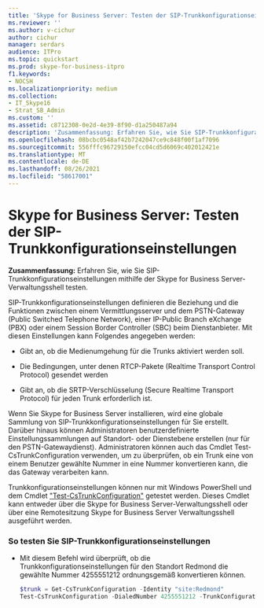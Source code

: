 ```yaml
---
title: 'Skype for Business Server: Testen der SIP-Trunkkonfigurationseinstellungen'
ms.reviewer: ''
ms.author: v-cichur
author: cichur
manager: serdars
audience: ITPro
ms.topic: quickstart
ms.prod: skype-for-business-itpro
f1.keywords:
- NOCSH
ms.localizationpriority: medium
ms.collection:
- IT_Skype16
- Strat_SB_Admin
ms.custom: ''
ms.assetid: c8712308-0e2d-4e39-8f90-d1a250487a94
description: 'Zusammenfassung: Erfahren Sie, wie Sie SIP-Trunkkonfigurationseinstellungen mithilfe der Skype for Business Server-Verwaltungsshell testen.'
ms.openlocfilehash: 08bcbc0548af42b7242047ce9c848f00f1af7096
ms.sourcegitcommit: 556fffc96729150efcc04cd5d6069c402012421e
ms.translationtype: MT
ms.contentlocale: de-DE
ms.lasthandoff: 08/26/2021
ms.locfileid: "58617001"
---
```

# <a name="skype-for-business-server-test-sip-trunk-configuration-settings"></a>Skype for Business Server: Testen der SIP-Trunkkonfigurationseinstellungen
 
**Zusammenfassung:** Erfahren Sie, wie Sie SIP-Trunkkonfigurationseinstellungen mithilfe der Skype for Business Server-Verwaltungsshell testen.
  
SIP-Trunkkonfigurationseinstellungen definieren die Beziehung und die Funktionen zwischen einem Vermittlungsserver und dem PSTN-Gateway (Public Switched Telephone Network), einer IP-Public Branch eXchange (PBX) oder einem Session Border Controller (SBC) beim Dienstanbieter. Mit diesen Einstellungen kann Folgendes angegeben werden:
  
- Gibt an, ob die Medienumgehung für die Trunks aktiviert werden soll.
    
- Die Bedingungen, unter denen RTCP-Pakete (Realtime Transport Control Protocol) gesendet werden
    
- Gibt an, ob die SRTP-Verschlüsselung (Secure Realtime Transport Protocol) für jeden Trunk erforderlich ist.
    
Wenn Sie Skype for Business Server installieren, wird eine globale Sammlung von SIP-Trunkkonfigurationseinstellungen für Sie erstellt. Darüber hinaus können Administratoren benutzerdefinierte Einstellungssammlungen auf Standort- oder Dienstebene erstellen (nur für den PSTN-Gatewaydienst). Administratoren können auch das Cmdlet Test-CsTrunkConfiguration verwenden, um zu überprüfen, ob ein Trunk eine von einem Benutzer gewählte Nummer in eine Nummer konvertieren kann, die das Gateway verarbeiten kann.
  
Trunkkonfigurationseinstellungen können nur mit Windows PowerShell und dem Cmdlet ["Test-CsTrunkConfiguration"](/powershell/module/skype/test-cstrunkconfiguration) getestet werden. Dieses Cmdlet kann entweder über die Skype for Business Server-Verwaltungsshell oder über eine Remotesitzung Skype for Business Server Verwaltungsshell ausgeführt werden.
  
### <a name="to-test-sip-trunk-configuration-settings"></a>So testen Sie SIP-Trunkkonfigurationseinstellungen

- Mit diesem Befehl wird überprüft, ob die Trunkkonfigurationseinstellungen für den Standort Redmond die gewählte Nummer 4255551212 ordnungsgemäß konvertieren können.
    
  ```powershell
  $trunk = Get-CsTrunkConfiguration -Identity "site:Redmond"
  Test-CsTrunkConfiguration -DialedNumber 4255551212 -TrunkConfiguration $trunk
  ```
